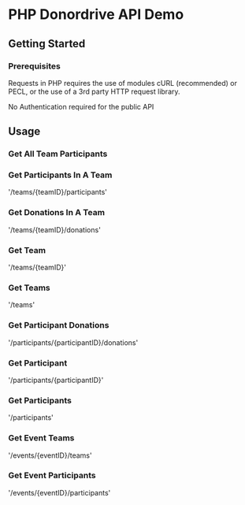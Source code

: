 # PHP Donordrive API Demo

## Getting Started

### Prerequisites

Requests in PHP requires the use of modules cURL (recommended) or PECL, or the use of a 3rd party HTTP request library.

No Authentication required for the public API

## Usage

### Get All Team Participants

### Get Participants In A Team
'/teams/{teamID}/participants'
### Get Donations In A Team
'/teams/{teamID}/donations'
### Get Team
'/teams/{teamID}'
### Get Teams
'/teams'
### Get Participant Donations
'/participants/{participantID}/donations'
### Get Participant
'/participants/{participantID}'
### Get Participants
'/participants'
### Get Event Teams
'/events/{eventID}/teams'
### Get Event Participants
'/events/{eventID}/participants'
